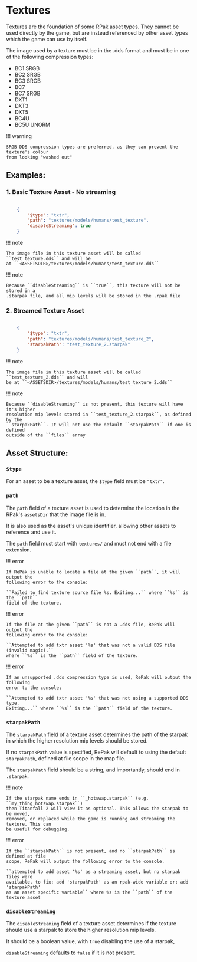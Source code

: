 # Textures

Textures are the foundation of some RPak asset types. They cannot be used directly by
the game, but are instead referenced by other asset types which the game can use by
itself.

The image used by a texture must be in the .dds format and must be in one of the
following compression types:

- BC1 SRGB
- BC2 SRGB
- BC3 SRGB
- BC7
- BC7 SRGB
- DXT1
- DXT3
- DXT5
- BC4U
- BC5U UNORM

!!! warning

    SRGB DDS compression types are preferred, as they can prevent the texture's colour
    from looking "washed out"

## Examples:

### 1. Basic Texture Asset - No streaming

```json

    {
        "$type": "txtr",
        "path": "textures/models/humans/test_texture",
        "disableStreaming": true
    }
```

!!! note

    The image file in this texture asset will be called ``test_texture.dds`` and will be
    at ``<ASSETSDIR>/textures/models/humans/test_texture.dds``

!!! note

    Because ``disableStreaming`` is ``true``, this texture will not be stored in a
    .starpak file, and all mip levels will be stored in the .rpak file

### 2. Streamed Texture Asset

```json

    {
        "$type": "txtr",
        "path": "textures/models/humans/test_texture_2",
        "starpakPath": "test_texture_2.starpak"
    }
```

!!! note

    The image file in this texture asset will be called ``test_texture_2.dds`` and will
    be at ``<ASSETSDIR>/textures/models/humans/test_texture_2.dds``

!!! note

    Because ``disableStreaming`` is not present, this texture will have it's higher
    resolution mip levels stored in ``test_texture_2.starpak``, as defined by the
    ``starpakPath``. It will not use the default ``starpakPath`` if one is defined
    outside of the ``files`` array

## Asset Structure:

### ``$type``

For an asset to be a texture asset, the ``$type`` field must be ``"txtr"``.

### ``path``

The ``path`` field of a texture asset is used to determine the location in the RPak's
``assetsDir`` that the image file is in.

It is also used as the asset's unique identifier, allowing other assets to reference and
use it.

The ``path`` field must start with ``textures/`` and must not end with a file extension.

!!! error

    If RePak is unable to locate a file at the given ``path``, it will output the
    following error to the console:

    ``Failed to find texture source file %s. Exiting...`` where ``%s`` is the ``path``
    field of the texture.

!!! error

    If the file at the given ``path`` is not a .dds file, RePak will output the
    following error to the console:

    ``Attempted to add txtr asset '%s' that was not a valid DDS file (invalid magic).``
    where ``%s`` is the ``path`` field of the texture.

!!! error

    If an unsupported .dds compression type is used, RePak will output the following
    error to the console:

    ``Attempted to add txtr asset '%s' that was not using a supported DDS type.
    Exiting...`` where ``%s`` is the ``path`` field of the texture.

### ``starpakPath``

The ``starpakPath`` field of a texture asset determines the path of the starpak in which
the higher resolution mip levels should be stored.

If no ``starpakPath`` value is specified, RePak will default to using the default
``starpakPath``, defined at file scope in the map file.

The ``starpakPath`` field should be a string, and importantly, should end in
``.starpak``.

!!! note

    If the starpak name ends in ``_hotswap.starpak`` (e.g. ``my_thing_hotswap.starpak``)
    then Titanfall 2 will view it as optional. This allows the starpak to be moved,
    removed, or replaced while the game is running and streaming the texture. This can
    be useful for debugging.

!!! error

    If the ``starpakPath`` is not present, and no ``starpakPath`` is defined at file
    scope, RePak will output the following error to the console.

    ``attempted to add asset '%s' as a streaming asset, but no starpak files were
    available. to fix: add 'starpakPath' as an rpak-wide variable or: add 'starpakPath'
    as an asset specific variable`` where %s is the ``path`` of the texture asset

### ``disableStreaming``

The ``disableStreaming`` field of a texture asset determines if the texture should use a
starpak to store the higher resolution mip levels.

It should be a boolean value, with ``true`` disabling the use of a starpak,

``disableStreaming`` defaults to ``false`` if it is not present.
